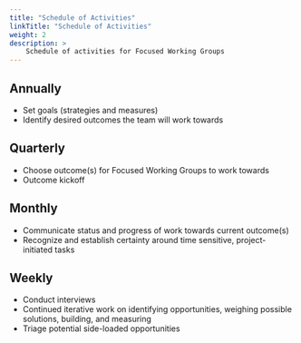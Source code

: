 ```yaml
---
title: "Schedule of Activities"
linkTitle: "Schedule of Activities"
weight: 2
description: >
    Schedule of activities for Focused Working Groups
---
```


## Annually

- Set goals (strategies and measures)
- Identify desired outcomes the team will work towards

## Quarterly

- Choose outcome(s) for Focused Working Groups to work towards
- Outcome kickoff

## Monthly

- Communicate status and progress of work towards current outcome(s)
- Recognize and establish certainty around time sensitive, project-initiated tasks

## Weekly

- Conduct interviews
- Continued iterative work on identifying opportunities, weighing possible solutions, building, and measuring
- Triage potential side-loaded opportunities 